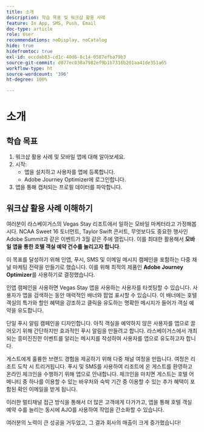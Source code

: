 ```yaml
---
title: 소개
description: 학습 목표 및 워크샵 활용 사례
feature: In App, SMS, Push, Email
doc-type: article
role: User
recommendations: noDisplay, noCatalog
hide: true
hidefromtoc: true
exl-id: eccdab83-cd1c-40d6-8c14-0587efba79b3
source-git-commit: d077ec030a7982ef9b1b7316b201aa41de351a65
workflow-type: ht
source-wordcount: '396'
ht-degree: 100%

---
```


# 소개

## 학습 목표

1. 워크샵 활용 사례 및 모바일 앱에 대해 알아보세요.
2. 시작:
   * 앱을 설치하고 사용자를 앱에 등록합니다.
   * Adobe Journey Optimizer에 로그인합니다.
3. 앱을 통해 캡처되는 프로필 데이터를 파악합니다.

## 워크샵 활용 사례 이해하기

여러분이 라스베이거스의 Vegas Stay 리조트에서 일하는 모바일 마케터라고 가정해봅시다. NCAA Sweet 16 토너먼트, Taylor Swift 콘서트, 무엇보다도 중요한 행사인 Adobe Summit과 같은 이벤트가 3월 같은 주에 열립니다. 이를 최대한 활용해서 **모바일 앱을 통한 호텔 객실 예약 건수를 늘리고자 합니다**.

이 목표를 달성하기 위해 인앱, 푸시, SMS 및 이메일 메시지 캠페인을 포함하는 다중 채널 마케팅 전략을 만들기로 했습니다.  이를 위해 최적의 제품인 **Adobe Journey Optimizer**&#x200B;를 사용하기로 결정했습니다.

인앱 캠페인을 사용하면 Vegas Stay 앱을 사용하는 사용자를 타겟팅할 수 있습니다. 사용자가 앱을 검색하는 동안 매력적인 배너와 팝업 표시할 수 있습니다. 이 배너에는 호텔 객실의 특가와 할인 혜택을 강조하고 클릭을 유도하는 명확한 메시지가 들어가 객실 예약을 유도합니다.

단일 푸시 알림 캠페인을 디자인합니다. 아직 객실을 예약하지 않은 사용자를 앱으로 끌어오기 위해 간단하지만 효과적인 푸시 알림을 만들려고 합니다. 라스베이거스에서 개최되는 흥미진진한 이벤트를 알리는 메시지를 작성하여 사용자를 앱으로 유도하고자 합니다.

게스트에게 훌륭한 브랜드 경험을 제공하기 위해 다중 채널 여정을 만듭니다. 여정은 리조트 도착 시 트리거됩니다. 푸시 및 SMS를 사용하여 리조트에 온 게스트를 환영하고 온라인 체크인을 수행하기 위해 앱으로 안내합니다. 체크인을 마치면 게스트는 호텔 어메니티 중 하나를 이용할 수 있는 바우처와 숙박 기간 중 이용할 수 있는 추가 혜택이 포함된 확인 이메일을 받게 됩니다.

이러한 멀티채널 접근 방식을 통해서 더 많은 고객에게 다가가고, 앱을 통해 호텔 객실 예약 수를 늘리는 동시에 AJO를 사용하여 작업을 간소화할 수 있습니다.

여러분의 노력이 큰 성공을 거두었고, 그 결과 회사의 매출이 크게 증가했습니다!
